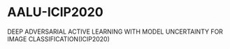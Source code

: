 # AALU-ICIP2020
DEEP ADVERSARIAL ACTIVE LEARNING WITH MODEL UNCERTAINTY FOR IMAGE CLASSIFICATION(ICIP2020)
